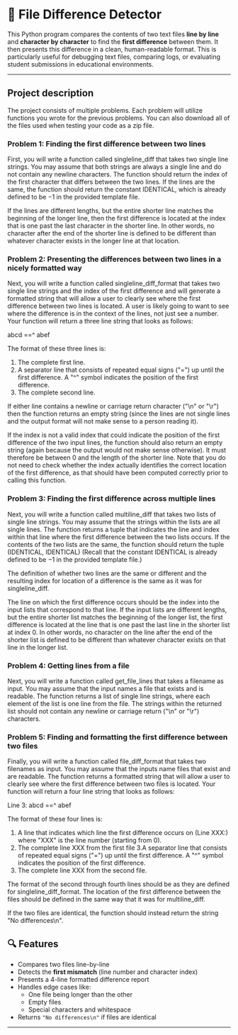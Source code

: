 # 🧮 File Difference Detector

This Python program compares the contents of two text files **line by line** and **character by character** to find the **first difference** between them. It then presents this difference in a clean, human-readable format. This is particularly useful for debugging text files, comparing logs, or evaluating student submissions in educational environments.

---
## Project description

The project consists of multiple problems. Each problem will utilize functions you wrote for the previous problems. You can also download all of the files used when testing your code as a zip file.

### Problem 1: Finding the first difference between two lines
First, you will write a function called singleline_diff that takes two single line strings. You may assume that both strings are always a single line and do not contain any newline characters. The function should return the index of the first character that differs between the two lines.  If the lines are the same, the function should return the constant IDENTICAL, which is already defined to be −1 in the provided template file.

If the lines are different lengths, but the entire shorter line matches the beginning of the longer line, then the first difference is located at the index that is one past the last character in the shorter line.  In other words, no character after the end of the shorter line is defined to be different than whatever character exists in the longer line at that location.

### Problem 2: Presenting the differences between two lines in a nicely formatted way
Next, you will write a function called singleline_diff_format that takes two single line strings and the index of the first difference and will generate a formatted string that will allow a user to clearly see where the first difference between two lines is located. A user is likely going to want to see where the difference is in the context of the lines, not just see a number. Your function will return a three line string that looks as follows:

abcd
==^
abef

The format of these three lines is:
1. The complete first line.
2. A separator line that consists of repeated equal signs ("=") up until the first difference. A "^" symbol indicates the position of the first difference.
3. The complete second line.

If either line contains a newline or carriage return character ("\n" or "\r") then the function returns an empty string (since the lines are not single lines and the output format will not make sense to a person reading it).

If the index is not a valid index that could indicate the position of the first difference of the two input lines, the function should also return an empty string (again because the output would not make sense otherwise).  It must therefore be between 0 and the length of the shorter line. Note that you do not need to check whether the index actually identifies the correct location of the first difference, as that should have been computed correctly prior to calling this function.

### Problem 3: Finding the first difference across multiple lines
Next, you will write a function called multiline_diff that takes two lists of single line strings. You may assume that the strings within the lists are all single lines. The function returns a tuple that indicates the line and index within that line where the first difference between the two lists occurs.  If the contents of the two lists are the same, the function should return the tuple (IDENTICAL, IDENTICAL)  (Recall that the constant IDENTICAL is already defined to be −1 in the provided template file.)

The definition of whether two lines are the same or different and the resulting index for location of a difference is the same as it was for 
singleline_diff.

The line on which the first difference occurs should be the index into the input lists that correspond to that line. If the input lists are different lengths, but the entire shorter list matches the beginning of the longer list, the first difference is located at the line that is one past the last line in the shorter list at index 0.  In other words, no character on the line after the end of the shorter list is defined to be different than whatever character exists on that line in the longer list.

### Problem 4: Getting lines from a file
Next, you will write a function called get_file_lines that takes a filename as input. You may assume that the input names a file that exists and is readable. The function returns a list of single line strings, where each element of the list is one line from the file. The strings within the returned list should not contain any newline or carriage return ("\n" or "\r") characters.

### Problem 5: Finding and formatting the first difference between two files
Finally, you will write a function called file_diff_format that takes two filenames as input. You may assume that the inputs name files that exist and are readable. The function returns a formatted string that will allow a user to clearly see where the first difference between two files is located. Your function will return a four line string that looks as follows:

Line 3:
abcd
==^
abef

The format of these four lines is:
1. A line that indicates which line the first difference occurs on (Line XXX:) where "XXX" is the line number (starting from 0).
2. The complete line XXX from the first file
3.A separator line that consists of repeated equal signs ("=") up until the first difference. A "^" symbol indicates the position of the first difference.
4. The complete line XXX from the second file.

The format of the second through fourth lines should be as they are defined for 
singleline_diff_format. The location of the first difference between the files should be defined in the same way that it was for 
multiline_diff.

If the two files are identical, the function should instead return the string "No differences\n".


## 🔍 Features

- Compares two files line-by-line
- Detects the **first mismatch** (line number and character index)
- Presents a 4-line formatted difference report
- Handles edge cases like:
  - One file being longer than the other
  - Empty files
  - Special characters and whitespace
- Returns `"No differences\n"` if files are identical

---

